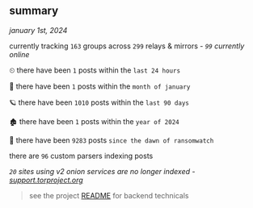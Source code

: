 
## summary
_january 1st, 2024_

currently tracking `163` groups across `299` relays & mirrors - _`99` currently online_

⏲ there have been `1` posts within the `last 24 hours`

🦈 there have been `1` posts within the `month of january`

🪐 there have been `1010` posts within the `last 90 days`

🏚 there have been `1` posts within the `year of 2024`

🦕 there have been `9283` posts `since the dawn of ransomwatch`

there are `96` custom parsers indexing posts

_`20` sites using v2 onion services are no longer indexed - [support.torproject.org](https://support.torproject.org/onionservices/v2-deprecation/)_

> see the project [README](https://github.com/joshhighet/ransomwatch#ransomwatch--) for backend technicals
